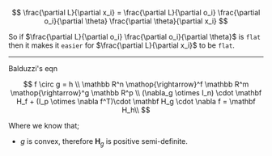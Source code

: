 
$$
\frac{\partial L}{\partial x_i} =
\frac{\partial L}{\partial o_i}
\frac{\partial o_i}{\partial \theta}
\frac{\partial \theta}{\partial x_i}
$$

So if $\frac{\partial L}{\partial o_i} \frac{\partial o_i}{\partial \theta}$ is `flat` then it makes it `easier` for $\frac{\partial L}{\partial x_i}$ to be `flat`.


***
Balduzzi's eqn

$$
f \circ g = h \\
\mathbb R^n \mathop{\rightarrow}^f \mathbb R^m \mathop{\rightarrow}^g \mathbb R^p \\
(\nabla_g \otimes I_n) \cdot \mathbf H_f  + (I_p \otimes \nabla f^T)\cdot \mathbf H_g \cdot \nabla f = \mathbf H_h\\
$$

Where we know that;
*  $g$ is convex, therefore $\mathbf H_g$ is positive semi-definite.
